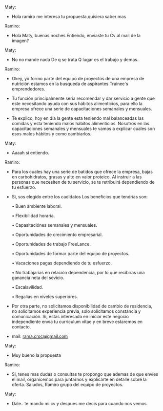 Maty:
-	Hola ramiro me interesa tu propuesta,quisiera saber mas

Ramiro:
-	Hola Maty, buenas noches
	Entiendo, enviaste tu Cv al mail de la imagen?

Maty:
-	No no mande nada
	De q se trata
	Q lugar es el trabajo y demas..

Ramiro:
-	Okey, yo formo parte del equipo de proyectos de una empresa de 	nutrición estamos en la busqueda de aspirantes Trainee's 	emprendedores.
	
-	Tu función principalmente seria recomendar y dar servicio a 	gente que este necesitando ayuda con sus hábitos alimenticios, 	para ello la empresa ofrece una serie de capacitaciones semanales y mensuales.
	
-	Te explico, hoy en día la gente esta teniendo mal balanceadas 	las comidas y esta teniendo malos hábitos alimenticios. 	Nosotros en las capacitaciones semanales y mensuales te vamos a 	explicar cuales son esos malos hábitos y como cambiarlos.

Maty:
-	Aaaah si entiendo.

Ramiro:
-	Para los cuales hay una serie de batidos que ofrece la empresa, 	bajas en carbohidratos, grasas y alto en valor proteico.
	Al instruir a las personas que necesiten de tu servicio, se te 	retribuirá dependiendo de tu esfuerzo.
	
-	Si, sos elegido entre los cadidatos 
	Los beneficios que tendrías son:

	 • Buen ambiente laboral. 

	 • Flexibilidad horaria. 

	 • Capasitaciónes semanales y mensuales. 

	 • Oportunidades de crecimiento empresarial. 

	 • Oportunidades de trabajo FreeLance. 

	 • Oportunidades de formar parte del equipo de proyectos. 

	 • Vacaciones pagas dependiendo de tu esfuerzo.

	 • No trabajarias en relación dependencia, por lo que recibiras 
	   una ganancia neta del sevicio.
	 
	 • Escalavilidad.

	 • Regalias en niveles superiores.
 
-	Por otra parte, no solicitamos disponibilidad de cambio de residencia, no solicitamos experiencia previa, solo solicitamos constancia y comunicación. Si, estas interesado en iniciar este negocio independiente envía tu curriculum vitae y en breve estaremos en contacto.

-	mail: rama.croc@gmail.com

Maty:
-	Muy bueno la propuesta

Ramiro:
-	Si, tenes mas dudas o consultas te propongo que ademas de que envíes el mail, organicemos para juntarnos y explicarte en detalle sobre la oferta. Saludos, Ramiro grupo del equipo de proyectos.

Maty:
-	Dale.. te mando mi cv y despues me decis para cuando nos vemos
